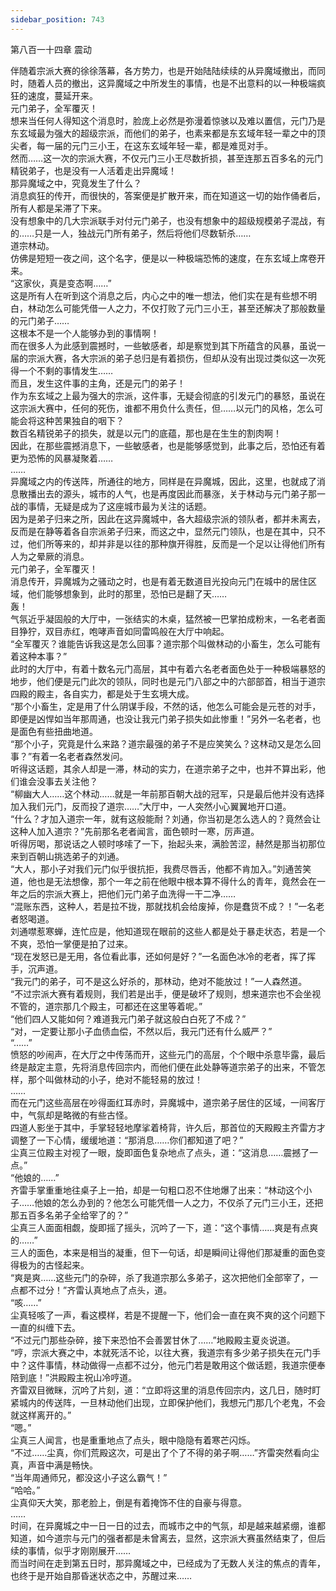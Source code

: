 ```yaml
---
sidebar_position: 743
---
```

 第八百一十四章 震动


伴随着宗派大赛的徐徐落幕，各方势力，也是开始陆陆续续的从异魔域撤出，而同时，随着人员的撤出，这异魔域之中所发生的事情，也是不出意料的以一种极端疯狂的速度，蔓延开来。  
元门弟子，全军覆灭！  
想来当任何人得知这个消息时，脸庞上必然是弥漫着惊骇以及难以置信，元门乃是东玄域最为强大的超级宗派，而他们的弟子，也素来都是东玄域年轻一辈之中的顶尖者，每一届的元门三小王，在这东玄域年轻一辈，都是难觅对手。  
然而……这一次的宗派大赛，不仅元门三小王尽数折损，甚至连那五百多名的元门精锐弟子，也是没有一人活着走出异魔域！  
那异魔域之中，究竟发生了什么？  
消息疯狂的传开，而很快的，答案便是扩散开来，而在知道这一切的始作俑者后，所有人都是呆滞了下来。  
没有想象中的几大宗派联手对付元门弟子，也没有想象中的超级规模弟子混战，有的……只是一人，独战元门所有弟子，然后将他们尽数斩杀……  
道宗林动。  
仿佛是短短一夜之间，这个名字，便是以一种极端恐怖的速度，在东玄域上席卷开来。  
“这家伙，真是变态啊……”  
这是所有人在听到这个消息之后，内心之中的唯一想法，他们实在是有些想不明白，林动怎么可能凭借一人之力，不仅打败了元门三小王，甚至还解决了那般数量的元门弟子……  
这根本不是一个人能够办到的事情啊！  
而在很多人为此感到震撼时，一些敏感者，却是察觉到其下所蕴含的风暴，虽说一届的宗派大赛，各大宗派的弟子总归是有着损伤，但却从没有出现过类似这一次死得一个不剩的事情发生……  
而且，发生这件事的主角，还是元门的弟子！  
作为东玄域之上最为强大的宗派，这件事，无疑会彻底的引发元门的暴怒，虽说在这宗派大赛中，任何的死伤，谁都不用负什么责任，但……以元门的风格，怎么可能会将这种苦果独自的咽下？  
数百名精锐弟子的损失，就是以元门的底蕴，那也是在生生的割肉啊！  
因此，在那些震撼消息下，一些敏感者，也是能够感觉到，此事之后，恐怕还有着更为恐怖的风暴凝聚着……  
……  
异魔域之内的传送阵，所通往的地方，同样是在异魔城，因此，这里，也就成了消息散播出去的源头，城市的人气，也是再度因此而暴涨，关于林动与元门弟子那一战的事情，无疑是成为了这座城市最为关注的话题。  
因为是弟子归来之所，因此在这异魔城中，各大超级宗派的领队者，都并未离去，反而是在静等着各自宗派弟子归来，而这之中，显然元门领队，也是在其中，只不过，他们所等来的，却并非是以往的那种旗开得胜，反而是一个足以让得他们所有人为之晕厥的消息。  
元门弟子，全军覆灭！  
消息传开，异魔城为之骚动之时，也是有着无数道目光投向元门在城中的居住区域，他们能够想象到，此时的那里，恐怕已是翻了天……  
轰！  
气氛近乎凝固般的大厅中，一张结实的木桌，猛然被一巴掌拍成粉末，一名老者面目狰狞，双目赤红，咆哮声音如同雷鸣般在大厅中响起。  
“全军覆灭？谁能告诉我这是怎么回事？道宗那个叫做林动的小畜生，怎么可能有着这种本事？”  
此时的大厅中，有着十数名元门高层，其中有着六名老者面色处于一种极端暴怒的地步，他们便是元门此次的领队，同时也是元门八部之中的六部部首，相当于道宗四殿的殿主，各自实力，都是处于生玄境大成。  
“那个小畜生，定是用了什么阴谋手段，不然的话，他怎么可能会是元苍的对手，即便是凶悍如当年那周通，也没让我元门弟子损失如此惨重！”另外一名老者，也是面色有些扭曲地道。  
“那个小子，究竟是什么来路？道宗最强的弟子不是应笑笑么？这林动又是怎么回事？”有着一名老者森然发问。  
听得这话题，其余人却是一滞，林动的实力，在道宗弟子之中，也并不算出彩，他们谁会没事去关注他？  
“柳幽大人……这个林动……就是一年前那百朝大战的冠军，只是最后他并没有选择加入我们元门，反而投了道宗……”大厅中，一人突然小心翼翼地开口道。  
“什么？才加入道宗一年，就有这般能耐？刘通，你当初是怎么选人的？竟然会让这种人加入道宗？”先前那名老者闻言，面色顿时一寒，厉声道。  
听得厉喝，那说话之人顿时哆嗦了一下，抬起头来，满脸苦涩，赫然是那当初那位来到百朝山挑选弟子的刘通。  
“大人，那小子对我们元门似乎很抗拒，我费尽唇舌，他都不肯加入。”刘通苦笑道，他也是无法想像，那个一年之前在他眼中根本算不得什么的青年，竟然会在一年之后的宗派大赛上，把他们元门弟子血洗得一干二净……  
“混账东西，这种人，若是拉不拢，那就找机会给废掉，你是蠢货不成？！”一名老者怒喝道。  
刘通噤惹寒蝉，连忙应是，他知道现在眼前的这些人都是处于暴走状态，若是一个不爽，恐怕一掌便是拍了过来。  
“现在发怒已是无用，各位看此事，还如何是好？”一名面色冰冷的老者，挥了挥手，沉声道。  
“我元门的弟子，可不是这么好杀的，那林动，绝对不能放过！”一人森然道。  
“不过宗派大赛有着规则，我们若是出手，便是破坏了规则，想来道宗也不会坐视不管的，道宗那几个殿主，可都还在这里等着呢。”  
“他们四人又能如何？难道我元门弟子就这般白白死了不成？”  
“对，一定要让那小子血债血偿，不然以后，我元门还有什么威严？”  
“……”  
愤怒的吵闹声，在大厅之中传荡而开，这些元门的高层，个个眼中杀意毕露，最后终是敲定主意，先将消息传回宗内，而他们便在此处静等道宗弟子的出来，不管怎样，那个叫做林动的小子，绝对不能轻易的放过！  
……  
而在元门这些高层在吵得面红耳赤时，异魔城中，道宗弟子居住的区域，一间客厅中，气氛却是略微的有些古怪。  
四道人影坐于其中，手掌轻轻地摩挲着椅背，许久后，那首位的天殿殿主齐雷方才调整了一下心情，缓缓地道：“那消息……你们都知道了吧？”  
尘真三位殿主对视了一眼，旋即面色复杂地点了点头，道：“这消息……震撼了一点。”  
“他娘的……”  
齐雷手掌重重地往桌子上一拍，却是一句粗口忍不住地爆了出来：“林动这个小子……他娘的怎么办到的？他怎么可能凭借一人之力，不仅杀了元门三小王，还把那五百多名弟子全给宰了的？”  
尘真三人面面相觑，旋即摇了摇头，沉吟了一下，道：“这个事情……爽是有点爽的……”  
三人的面色，本来是相当的凝重，但下一句话，却是瞬间让得他们那凝重的面色变得极为的古怪起来。  
“爽是爽……这些元门的杂碎，杀了我道宗那么多弟子，这次把他们全部宰了，一点都不过分！”齐雷认真地点了点头，道。  
“咳……”  
尘真轻咳了一声，看这模样，若是不提醒一下，他们会一直在爽不爽的这个问题下一直的纠缠下去。  
“不过元门那些杂碎，接下来恐怕不会善罢甘休了……”地殿殿主夏炎说道。  
“哼，宗派大赛之中，本就死活不论，以往大赛，我道宗有多少弟子损失在元门手中？这件事情，林动做得一点都不过分，他元门若是敢用这个做话题，我道宗便奉陪到底！”洪殿殿主祝山冷哼道。  
齐雷双目微眯，沉吟了片刻，道：“立即将这里的消息传回宗内，这几日，随时盯紧城内的传送阵，一旦林动他们出现，立即保护他们，我想元门那几个老鬼，不会就这样离开的。”  
“嗯。”  
尘真三人闻言，也是重重地点了点头，眼中隐隐有着寒芒闪烁。  
“不过……尘真，你们荒殿这次，可是出了个了不得的弟子啊……”齐雷突然看向尘真，声音中满是畅快。  
“当年周通师兄，都没这小子这么霸气！”  
“哈哈。”  
尘真仰天大笑，那老脸上，倒是有着掩饰不住的自豪与得意。  
……  
时间，在异魔城之中一日一日的过去，而城市之中的气氛，却是越来越紧绷，谁都知道，如今道宗与元门的强者都是未曾离去，显然，这宗派大赛虽然结束了，但后续的事情，似乎才刚刚展开……  
而当时间在走到第五日时，那异魔域之中，已经成为了无数人关注的焦点的青年，也终于是开始自那昏迷状态之中，苏醒过来……  
  
  
